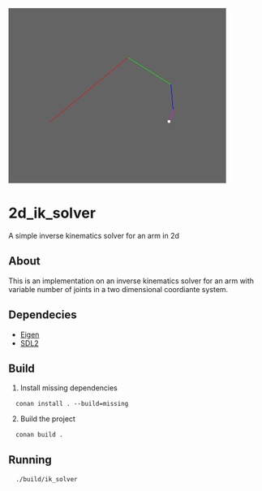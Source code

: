 ![ik screenshot](https://github.com/pyth/screenshots/blob/master/ik_solver.png)

# 2d_ik_solver
A simple inverse kinematics solver for an arm in 2d

## About
This is an implementation on an inverse kinematics solver for an arm with variable number of joints in a two dimensional coordiante system.

## Dependecies
  * [Eigen](http://eigen.tuxfamily.org/index.php?title=Main_Page)
  * [SDL2](https://github.com/libsdl-org/SDL/releases/tag/release-2.30.11)

## Build
  1. Install missing dependencies
  ```
    conan install . --build=missing
  ```
  2. Build the project
  ```
    conan build .
  ```

## Running
  ```
    ./build/ik_solver
  ```
